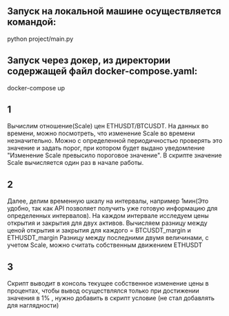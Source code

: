 ## Запуск на локальной машине осуществляется командой:
python project/main.py

## Запуск через докер, из директории содержащей файл docker-compose.yaml:
docker-compose up

## 1
Вычислим отношение(Scale) цен ETHUSDT/BTCUSDT. На данных во времени, можно посмотреть, что изменение
Scale во времени незначительно. Можно с определенной периодичностью проверять это значение и задать порог, 
при котором будет выдано уведомление "Изменение Scale превысило пороговое значение".
В скрипте значение Scale вычисляется один раз в начале работы.

## 2
Далее, делим временную шкалу на интервалы, например 1мин(Это удобно, так как API позволяет получить
уже готовую информацию для определенных интервалов). На каждом интервале исследуем цены открытия и закрытия
для двух активов. Вычисляем разницу между ценой открытия и закрытия для каждого = BTCUSDT_margin и ETHUSDT_margin
Разницу между последними двумя величинами, с учетом Scale, можно считать собственным движением ETHUSDT

## 3
Скрипт выводит в консоль текущее собственное изменение цены в процентах, чтобы вывод осуществлялся только
при достижении значения в 1% , нужно добавить в скрипт условие (не стал добавлять для наглядности)